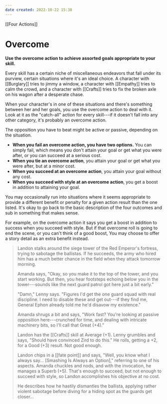 ```yaml
---
date created: 2022-10-22 15:38
---
```


[[Four Actions]]

# Overcome

**Use the overcome action to achieve assorted goals appropriate to your skill.**

Every skill has a certain niche of miscellaneous endeavors that fall under its purview, certain situations where it's an ideal choice. A character with [[Burglary]] tries to jimmy a window, a character with [[Empathy]] tries to calm the crowd, and a character with [[Crafts]] tries to fix the broken axle on his wagon after a desperate chase.

When your character's in one of these situations and there's something between her and her goals, you use the overcome action to deal with it. Look at it as the "catch-all" action for every skill---if it doesn't fall into any other category, it's probably an overcome action.

The opposition you have to beat might be active or passive, depending on the situation.

- **When you fail an overcome action, you have two options.** You can simply fail, which means you don't attain your goal or get what you were after, or you can succeed at a serious cost.
- **When you tie an overcome action**, you attain your goal or get what you were after, but at a minor cost.
- **When you succeed at an overcome action**, you attain your goal without any cost.
- **When you succeed with style at an overcome action**, you get a boost in addition to attaining your goal.

You may occasionally run into situations where it seems appropriate to provide a different benefit or penalty for a given action result than the one listed. It's okay to go back to the basic description of the four outcomes and sub in something that makes sense.

For example, on the overcome action it says you get a boost in addition to success when you succeed with style. But if that overcome roll is going to end the scene, or you can't think of a good boost, You may choose to offer a story detail as an extra benefit instead.

> Landon stalks around the siege tower of the Red Emperor's fortress, trying to sabotage the ballistas. If he succeeds, the army who hired him has a much better chance in the field when they attack tomorrow morning.
>
> Amanda says, "Okay, so you make it to the top of the tower, and you start working. But then, you hear footsteps echoing below you in the tower---sounds like the next guard patrol got here just a bit early."
>
> "Damn," Lenny says. "Figures I'd get the one guard squad with real discipline. I need to disable these and get out---if they find me, General Ephon already told me he'd disavow my existence."
>
> Amanda shrugs a bit and says, "Work fast? You're looking at passive opposition here---crunched for time, and dealing with intricate machinery bits, so I'll call that Great (+4)."
>
> Landon has the [[Crafts]] skill at Average (+1). Lenny grumbles and says, "Should have convinced Zird to do this." He rolls, getting a +2, for a Good (+3) result. Not good enough.
>
> Landon chips in a [[fate point]] and says, "Well, you know what I always say... [Smashing Is Always an Option]," referring to one of his aspects. Amanda chuckles and nods, and with the invocation, he manages a Superb (+5). That's enough to succeed, but not enough to succeed with style, so Landon accomplishes his objective at no cost.
>
> He describes how he hastily dismantles the ballista, applying rather violent sabotage before diving for a hiding spot as the guards get closer...
